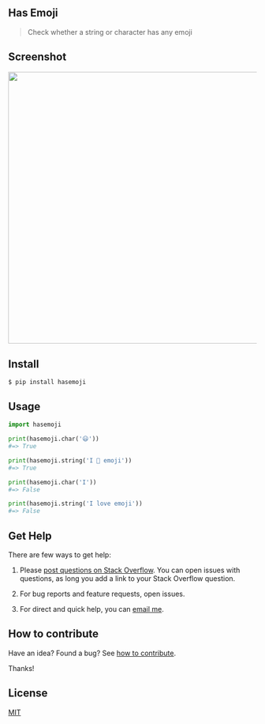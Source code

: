 ## Has Emoji

> Check whether a string or character has any emoji

## Screenshot

<img src="https://gitlab.com/yoginth/hasemoji/raw/master/Screenshot.png" width="550">

## Install

```
$ pip install hasemoji
```

## Usage

```python
import hasemoji

print(hasemoji.char('😃'))
#=> True

print(hasemoji.string('I 💖 emoji'))
#=> True

print(hasemoji.char('I'))
#=> False

print(hasemoji.string('I love emoji'))
#=> False
```

## Get Help

There are few ways to get help:

 1. Please [post questions on Stack Overflow](https://stackoverflow.com/questions/ask). You can open issues with questions, as long you add a link to your Stack Overflow question.

 2. For bug reports and feature requests, open issues.

 3. For direct and quick help, you can [email me](mailto://yoginth@zoho.com).

## How to contribute
Have an idea? Found a bug? See [how to contribute][contributing].

Thanks!

## License

[MIT][license]

[LICENSE]: https://yoginth.mit-license.org/
[contributing]: /CONTRIBUTING.md

